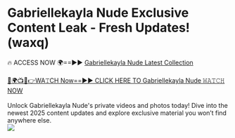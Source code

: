 # Gabriellekayla Nude Exclusive Content Leak - Fresh Updates! (waxq)

🔥 ACCESS NOW 🌍==►► <a href="https://tinyurl.com/yc657z5k" rel="nofollow">Gabriellekayla Nude Latest Collection</a>
<br><br>
[🔴🌍📺📱👉WA𝚃CH Now==►► CLICK HERE TO Gabriellekayla Nude 𝚆𝙰𝚃𝙲𝙷 NOW](https://tinyurl.com/yc657z5k)
<br><br>
Unlock Gabriellekayla Nude's private videos and photos today! Dive into the newest 2025 content updates and explore exclusive material you won’t find anywhere else.
<br>
<a href="https://tinyurl.com/yc657z5k" rel="nofollow" data-target="animated-image.originalLink"><img src="https://camo.githubusercontent.com/8a4f000d20f83aca3bf7ec5f350d767afa0574a8a352519fd8cfa583a6f93a33/68747470733a2f2f692e696d6775722e636f6d2f644a486b345a712e676966" data-canonical-src="https://i.imgur.com/dJHk4Zq.gif" style="max-width: 100%; display: inline-block;" data-target="animated-image.originalImage"></a>
<br>
